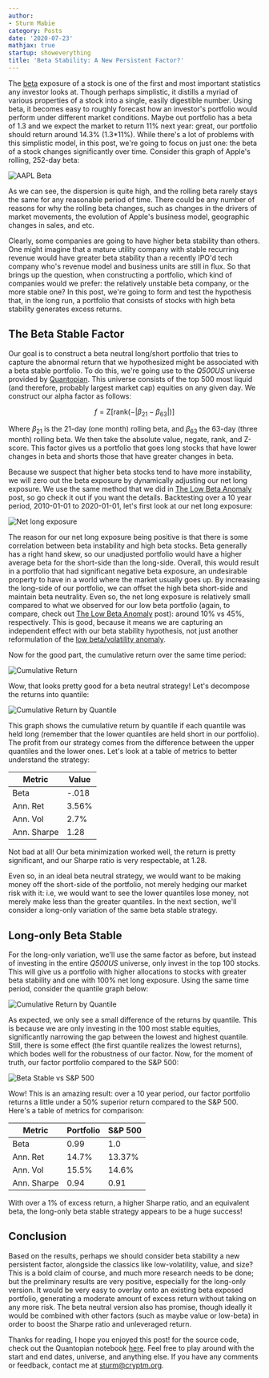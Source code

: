 ```yaml
---
author:
- Sturm Mabie
category: Posts
date: '2020-07-23'
mathjax: true
startup: showeverything
title: 'Beta Stability: A New Persistent Factor?'
---
```


The [beta](https://en.wikipedia.org/wiki/Beta_(finance)) exposure of a
stock is one of the first and most important statistics any investor
looks at. Though perhaps simplistic, it distills a myriad of various
properties of a stock into a single, easily digestible number. Using
beta, it becomes easy to roughly forecast how an investor\'s portfolio
would perform under different market conditions. Maybe out portfolio has
a beta of 1.3 and we expect the market to return 11% next year: great,
our portfolio should return around 14.3% (1.3\*11%). While there\'s a
lot of problems with this simplistic model, in this post, we\'re going
to focus on just one: the beta of a stock changes significantly over
time. Consider this graph of Apple\'s rolling, 252-day beta:

![AAPL Beta](/assets/aaplbeta.png)

As we can see, the dispersion is quite high, and the rolling beta rarely
stays the same for any reasonable period of time. There could be any
number of reasons for why the rolling beta changes, such as changes in
the drivers of market movements, the evolution of Apple\'s business
model, geographic changes in sales, and etc.

Clearly, some companies are going to have higher beta stability than
others. One might imagine that a mature utility company with stable
recurring revenue would have greater beta stability than a recently
IPO\'d tech company who\'s revenue model and business units are still in
flux. So that brings up the question, when constructing a portfolio,
which kind of companies would we prefer: the relatively unstable beta
company, or the more stable one? In this post, we\'re going to form and
test the hypothesis that, in the long run, a portfolio that consists of
stocks with high beta stability generates excess returns.

The Beta Stable Factor
----------------------

Our goal is to construct a beta neutral long/short portfolio that tries
to capture the abnormal return that we hypothesized might be associated
with a beta stable portfolio. To do this, we\'re going use to the
*Q500US* universe provided by [Quantopian](https://www.quantopian.com/).
This universe consists of the top 500 most liquid (and therefore,
probably largest market cap) equities on any given day. We construct our
alpha factor as follows:

$$f = \text{Z}[\text{rank}(-|\beta_{21}-\beta_{63}|)]$$

Where $\beta_{21}$ is the 21-day (one month) rolling beta, and
$\beta_{63}$ the 63-day (three month) rolling beta. We then take the
absolute value, negate, rank, and Z-score. This factor gives us a
portfolio that goes long stocks that have lower changes in beta and
shorts those that have greater changes in beta.

Because we suspect that higher beta stocks tend to have more
instability, we will zero out the beta exposure by dynamically adjusting
our net long exposure. We use the same method that we did in [The Low
Beta Anomaly](https://cryptm.org/posts/2020/06/28/beta.html) post, so go
check it out if you want the details. Backtesting over a 10 year period,
2010-01-01 to 2020-01-01, let\'s first look at our net long exposure:

![Net long exposure](/assets/nl.png)

The reason for our net long exposure being positive is that there is
some correlation between beta instability and high beta stocks. Beta
generally has a right hand skew, so our unadjusted portfolio would have
a higher average beta for the short-side than the long-side. Overall,
this would result in a portfolio that had significant negative beta
exposure, an undesirable property to have in a world where the market
usually goes up. By increasing the long-side of our portfolio, we can
offset the high beta short-side and maintain beta neutrality. Even so,
the net long exposure is relatively small compared to what we observed
for our low beta portfolio (again, to compare, check out [The Low Beta
Anomaly](https://cryptm.org/posts/2020/06/28/beta.html) post): around
10% vs 45%, respectively. This is good, because it means we are
capturing an independent effect with our beta stability hypothesis, not
just another reformulation of the [low beta/volatility
anomaly](https://en.wikipedia.org/wiki/Low-volatility_anomaly).

Now for the good part, the cumulative return over the same time period:

![Cumulative Return](/assets/cr.png)

Wow, that looks pretty good for a beta neutral strategy! Let\'s
decompose the returns into quantile:

![Cumulative Return by Quantile](/assets/qcr.png)

This graph shows the cumulative return by quantile if each quantile was
held long (remember that the lower quantiles are held short in our
portfolio). The profit from our strategy comes from the difference
between the upper quantiles and the lower ones. Let\'s look at a table
of metrics to better understand the strategy:

| Metric      | Value |
|-------------|-------|
| Beta        | -.018 |
| Ann. Ret    | 3.56% |
| Ann. Vol    | 2.7%  |
| Ann. Sharpe | 1.28  |

Not bad at all! Our beta minimization worked well, the return is pretty
significant, and our Sharpe ratio is very respectable, at 1.28.

Even so, in an ideal beta neutral strategy, we would want to be making
money off the short-side of the portfolio, not merely hedging our market
risk with it: i.e, we would want to see the lower quantiles lose money,
not merely make less than the greater quantiles. In the next section,
we\'ll consider a long-only variation of the same beta stable strategy.

Long-only Beta Stable
---------------------

For the long-only variation, we\'ll use the same factor as before, but
instead of investing in the entire *Q500US* universe, only invest in the
top 100 stocks. This will give us a portfolio with higher allocations to
stocks with greater beta stability and one with 100% net long exposure.
Using the same time period, consider the quantile graph below:

![Cumulative Return by Quantile](/assets/qcr2.png)

As expected, we only see a small difference of the returns by quantile.
This is because we are only investing in the 100 most stable equities,
significantly narrowing the gap between the lowest and highest quantile.
Still, there is some effect (the first quantile realizes the lowest
returns), which bodes well for the robustness of our factor. Now, for
the moment of truth, our factor portfolio compared to the S&P 500:

![Beta Stable vs S&P 500](/assets/bsvs.png)

Wow! This is an amazing result: over a 10 year period, our factor
portfolio returns a little under a 50% superior return compared to the
S&P 500. Here\'s a table of metrics for comparison:

| Metric      | Portfolio | S&P 500 |
|-------------|-----------|---------|
| Beta        | 0.99      | 1.0     |
| Ann. Ret    | 14.7%     | 13.37%  |
| Ann. Vol    | 15.5%     | 14.6%   |
| Ann. Sharpe | 0.94      | 0.91    |

With over a 1% of excess return, a higher Sharpe ratio, and an
equivalent beta, the long-only beta stable strategy appears to be a huge
success!

Conclusion
----------

Based on the results, perhaps we should consider beta stability a new
persistent factor, alongside the classics like low-volatility, value,
and size? This is a bold claim of course, and much more research needs
to be done; but the preliminary results are very positive, especially
for the long-only version. It would be very easy to overlay onto an
existing beta exposed portfolio, generating a moderate amount of excess
return without taking on any more risk. The beta neutral version also
has promise, though ideally it would be combined with other factors
(such as maybe value or low-beta) in order to boost the Sharpe ratio and
unleveraged return.

Thanks for reading, I hope you enjoyed this post! for the source code,
check out the Quantopian notebook
[here](https://www.quantopian.com/posts/beta-stability). Feel free to
play around with the start and end dates, universe, and anything else.
If you have any comments or feedback, contact me at <sturm@cryptm.org>.
